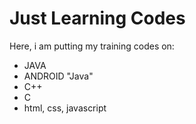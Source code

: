 # Just Learning Codes

Here, i am putting my training codes on:

  - JAVA
  - ANDROID "Java"
  - C++
  - C
  - html, css, javascript
  
